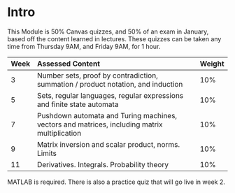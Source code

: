 # Intro

This Module is 50% Canvas quizzes, and 50% of an exam in January, based off the content learned in lectures. These quizzes can be taken any time from Thursday 9AM, and Friday 9AM, for 1 hour.

| Week | Assessed Content | Weight |
| :--- | :--- | :--- |
| 3 | Number sets, proof by contradiction, summation / product notation, and induction | 10% |
| 5 | Sets, regular languages, regular expressions and finite state automata | 10% |
| 7 | Pushdown automata and Turing machines, vectors and matrices, including matrix multiplication | 10% |
| 9 | Matrix inversion and scalar product, norms. Limits | 10% |
| 11 | Derivatives. Integrals. Probability theory | 10% |

MATLAB is required. There is also a practice quiz that will go live in week 2.

